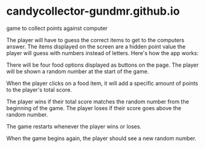 # candycollector-gundmr.github.io
game to collect points against computer

The player will have to guess the correct items to get to the computers answer. The items displayed on the screen are a hidden point value the player will guess with numbers instead of letters. 
Here's how the app works:

There will be four food options displayed as buttons on the page.
The player will be shown a random number at the start of the game.

When the player clicks on a food item, it will add a specific amount of points to the player's total score. 

The player wins if their total score matches the random number from the beginning of the game.
The player loses if their score goes above the random number.

The game restarts whenever the player wins or loses.


When the game begins again, the player should see a new random number. 

